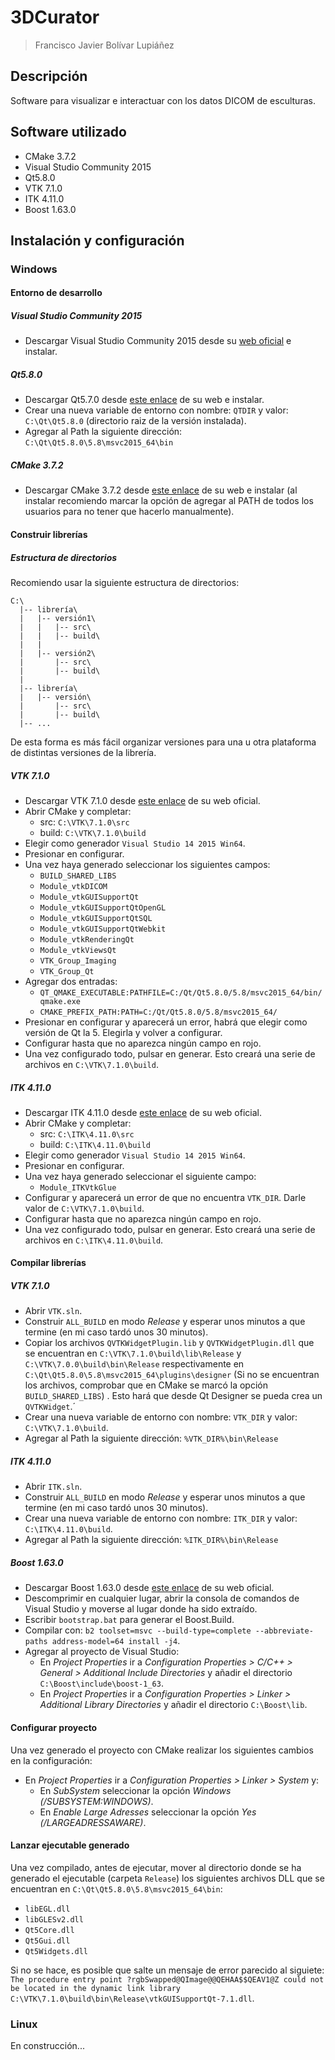 # 3DCurator

> Francisco Javier Bolívar Lupiáñez

## Descripción

Software para visualizar e interactuar con los datos DICOM de esculturas.

## Software utilizado

* CMake 3.7.2
* Visual Studio Community 2015
* Qt5.8.0
* VTK 7.1.0
* ITK 4.11.0
* Boost 1.63.0

## Instalación y configuración

### Windows

#### Entorno de desarrollo

##### Visual Studio Community 2015

* Descargar Visual Studio Community 2015 desde su [web oficial](https://www.visualstudio.com/es-es/downloads/download-visual-studio-vs.aspx) e instalar.

##### Qt5.8.0

* Descargar Qt5.7.0 desde [este enlace](http://download.qt.io/official_releases/qt/5.8/5.8.0/qt-opensource-windows-x86-msvc2015_64-5.8.0.exe) de su web e instalar.
* Crear una nueva variable de entorno con nombre: `QTDIR` y valor: `C:\Qt\Qt5.8.0` (directorio raiz de la versión instalada).
* Agregar al Path la siguiente dirección: `C:\Qt\Qt5.8.0\5.8\msvc2015_64\bin`

##### CMake 3.7.2

* Descargar CMake 3.7.2 desde [este enlace](https://cmake.org/files/v3.7/cmake-3.7.2-win64-x64.msi) de su web e instalar (al instalar recomiendo marcar la opción de agregar al PATH de todos los usuarios para no tener que hacerlo manualmente).

#### Construir librerías

##### Estructura de directorios

Recomiendo usar la siguiente estructura de directorios:

```
C:\
  |-- librería\
  |   |-- versión1\
  |   |   |-- src\
  |   |   |-- build\
  |   |
  |   |-- versión2\
  |       |-- src\
  |       |-- build\
  |
  |-- librería\
  |   |-- versión\
  |       |-- src\
  |       |-- build\
  |-- ...
```

De esta forma es más fácil organizar versiones para una u otra plataforma de distintas versiones de la librería.

##### VTK 7.1.0

* Descargar VTK 7.1.0 desde [este enlace](http://www.vtk.org/files/release/7.1/VTK-7.1.0.zip) de su web oficial.
* Abrir CMake y completar:
  + src: `C:\VTK\7.1.0\src`
  + build: `C:\VTK\7.1.0\build`
* Elegir como generador `Visual Studio 14 2015 Win64`.
* Presionar en configurar.
* Una vez haya generado seleccionar los siguientes campos:
  + `BUILD_SHARED_LIBS`
  + `Module_vtkDICOM`
  + `Module_vtkGUISupportQt`
  + `Module_vtkGUISupportQtOpenGL`
  + `Module_vtkGUISupportQtSQL`
  + `Module_vtkGUISupportQtWebkit`
  + `Module_vtkRenderingQt`
  + `Module_vtkViewsQt`
  + `VTK_Group_Imaging`
  + `VTK_Group_Qt`
* Agregar dos entradas:
  + `QT_QMAKE_EXECUTABLE:PATHFILE=C:/Qt/Qt5.8.0/5.8/msvc2015_64/bin/qmake.exe`
  + `CMAKE_PREFIX_PATH:PATH=C:/Qt/Qt5.8.0/5.8/msvc2015_64/`
* Presionar en configurar y aparecerá un error, habrá que elegir como versión de Qt la 5. Elegirla y volver a configurar.
* Configurar hasta que no aparezca ningún campo en rojo.
* Una vez configurado todo, pulsar en generar. Esto creará una serie de archivos en `C:\VTK\7.1.0\build`.

##### ITK 4.11.0

* Descargar ITK 4.11.0 desde [este enlace](https://sourceforge.net/projects/itk/files/itk/4.11/InsightToolkit-4.11.0.zip/download) de su web oficial.
* Abrir CMake y completar:
  + src: `C:\ITK\4.11.0\src`
  + build: `C:\ITK\4.11.0\build`
* Elegir como generador `Visual Studio 14 2015 Win64`.
* Presionar en configurar.
* Una vez haya generado seleccionar el siguiente campo:
  + `Module_ITKVtkGlue`
* Configurar y aparecerá un error de que no encuentra `VTK_DIR`. Darle valor de `C:\VTK\7.1.0\build`.
* Configurar hasta que no aparezca ningún campo en rojo.
* Una vez configurado todo, pulsar en generar. Esto creará una serie de archivos en `C:\ITK\4.11.0\build`.

#### Compilar librerías

##### VTK 7.1.0

* Abrir `VTK.sln`.
* Construir `ALL_BUILD` en modo *Release* y esperar unos minutos a que termine (en mi caso tardó unos 30 minutos).
* Copiar los archivos `QVTKWidgetPlugin.lib` y `QVTKWidgetPlugin.dll` que se encuentran en `C:\VTK\7.1.0\build\lib\Release` y  `C:\VTK\7.0.0\build\bin\Release` respectivamente en `C:\Qt\Qt5.8.0\5.8\msvc2015_64\plugins\designer` (Si no se encuentran los archivos, comprobar que en CMake se marcó la opción `BUILD_SHARED_LIBS`) . Esto hará que desde Qt Designer se pueda crea un `QVTKWidget`.´
* Crear una nueva variable de entorno con nombre: `VTK_DIR` y valor: `C:\VTK\7.1.0\build`.
* Agregar al Path la siguiente dirección: `%VTK_DIR%\bin\Release`

##### ITK 4.11.0

* Abrir `ITK.sln`.
* Construir `ALL_BUILD` en modo *Release* y esperar unos minutos a que termine (en mi caso tardó unos 30 minutos).
* Crear una nueva variable de entorno con nombre: `ITK_DIR` y valor: `C:\ITK\4.11.0\build`.
* Agregar al Path la siguiente dirección: `%ITK_DIR%\bin\Release`

##### Boost 1.63.0

* Descargar Boost 1.63.0 desde [este enlace](http://sourceforge.net/projects/boost/files/boost/1.63.0/) de su web oficial.
* Descomprimir en cualquier lugar, abrir la consola de comandos de Visual Studio y moverse al lugar donde ha sido extraído.
* Escribir `bootstrap.bat` para generar el Boost.Build.
* Compilar con: `b2 toolset=msvc --build-type=complete --abbreviate-paths address-model=64 install -j4`.
* Agregar al proyecto de Visual Studio:
  + En *Project Properties* ir a *Configuration Properties > C/C++ > General > Additional Include Directories* y añadir el directorio `C:\Boost\include\boost-1_63`.
  + En *Project Properties* ir a *Configuration Properties > Linker > Additional Library Directories* y añadir el directorio `C:\Boost\lib`.

#### Configurar proyecto

Una vez generado el proyecto con CMake realizar los siguientes cambios en la configuración:

* En *Project Properties* ir a *Configuration Properties > Linker > System* y:
  + En *SubSystem* seleccionar la opción *Windows (/SUBSYSTEM:WINDOWS)*.
  + En *Enable Large Adresses* seleccionar la opción *Yes (/LARGEADRESSAWARE)*.

#### Lanzar ejecutable generado

Una vez compilado, antes de ejecutar, mover al directorio donde se ha generado el ejecutable (carpeta `Release`) los siguientes archivos DLL que se encuentran en `C:\Qt\Qt5.8.0\5.8\msvc2015_64\bin`:

* `libEGL.dll`
* `libGLESv2.dll`
* `Qt5Core.dll`
* `Qt5Gui.dll`
* `Qt5Widgets.dll`

Si no se hace, es posible que salte un mensaje de error parecido al siguiete: `The procedure entry point ?rgbSwapped@QImage@@QEHAA$$QEAV1@Z could not be located in the dynamic link library C:\VTK\7.1.0\build\bin\Release\vtkGUISupportQt-7.1.dll`.

### Linux

En construcción...
